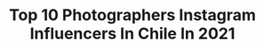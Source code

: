 ---
title: Top 10 Photographers Instagram Influencers In Chile In 2021
description: >-
  Find top photographers Instagram influencers in Chile in 2021. Most popular hashtags: #chile #photo #photography #photooftheday.
platform: Instagram
hits: 98
text_top: Analyze the top-rated Instagram accounts on inBeat.
text_bottom: Our search engine holds 98 Instagram influencers like this in Chile for you to connect with.
profiles:
  - username: "ozcar"
    fullname: >-
      Os
    bio: >-
      Director / Photographer / Filmmaker / OscarAndree@gmail.com Director: @kpopmatch
    location: "Chile"
    followers: 47975
    engagement: 754
    commentsToLikes: 0.029474
    id: ck0u6dgrc1kue0i19agewn2xf
    verified: false
    hashtags: "#photo, #filmphotography, #estonohaterminado, #photography"
  - username: "dburdiles"
    fullname: >-
      Darwin Burdiles
    bio: >-
      Portrait - Photographer 📷 Autodidacta ——————————— Contrataciones por DM ———————————
    location: "Chile"
    followers: 10230
    engagement: 728
    commentsToLikes: 0.125566
    id: ck6ti8b4c08d60j71tejec8f0
    verified: false
    hashtags: ""
  - username: "matigentillon"
    fullname: >-
      Mati Gentillon
    bio: >-
      Photographer 📷 Valpo.Viña.Santiago 📩matiasgentillon@gmail.com
    location: "Chile"
    followers: 25620
    engagement: 208
    commentsToLikes: 0.067895
    id: ck6uhbnrl86jc0j716lqw0zic
    verified: false
    hashtags: "#blue, #suicidegirls, #moda, #endlessfaces"
  - username: "javier.vergara.photo"
    fullname: >-
      Javier Vergara 📸
    bio: >-
      Photographer based in Chile 🇨🇱 * 📍 Santiago | Talcahuano * 📸 All photos taken by me * 📩 Contact via Direct.
    location: "Chile"
    followers: 34290
    engagement: 385
    commentsToLikes: 0.025279
    id: ck55k2tkzybpg0i113xly89we
    verified: false
    hashtags: "#photojournalism, #canon, #ldea, #chile"
  - username: "matiaskosznik"
    fullname: >-
      Matias Kosznik
    bio: >-
      🖥Designer, 🗺Traveler & 📷Photographer... #CHIC! Cazadores de tendencias x MEGAplus 🐥 @matiaskosznik 📧 mkosznik@hotmail.com
    location: "Chile"
    followers: 134872
    engagement: 78
    commentsToLikes: 0.042821
    id: ck5q2583debyv0i1135hwr2cn
    verified: true
    hashtags: "#losandes, #ad, #drone, #cuarentena"
  - username: "victorpinedaphoto"
    fullname: >-
      Victor Pineda
    bio: >-
      ⚪ Freelance Photographer ⚪ Documentary | Photojournalism “La fotografia no puede cambiar la realidad pero sí puede mostrarla". 📍Santiago, Chile.
    location: "Chile"
    followers: 17019
    engagement: 101
    commentsToLikes: 0.027788
    id: ck14hkoc4asp90i19rnz0qnsd
    verified: false
    hashtags: "#igers, #photograph, #documental, #protesta"
  - username: "ignaciodiazsb"
    fullname: >-
      Ignacio Diaz 🎥📸👨🏽‍💻✈️
    bio: >-
      Filmmaker l Photographer l 🇨🇱 Audiovisual Communicator in Red Bull @redbullcl @lollapaloozacl @jardinmallinkrodt
    location: "Chile"
    followers: 7840
    engagement: 737
    commentsToLikes: 0.105034
    id: ck5hnut8pofl70i11zxacmfyl
    verified: false
    hashtags: "#film, #tbt, #trap, #redbull"
  - username: "carlos_muller"
    fullname: >-
      carlos müller
    bio: >-
      Music Photographer
    location: "Chile"
    followers: 33553
    engagement: 523
    commentsToLikes: 0.018180
    id: ck0vzt3xdarui0i19ilabv8gq
    verified: true
    hashtags: "#liveconcert, #musicphotography, #keaneenchile, #dgmedios"
  - username: "rodrigoviverosphoto"
    fullname: >-
      Rodrigo Viveros Photography
    bio: >-
      Chilean Landscape Photographer🏕️
    location: "Chile"
    followers: 10260
    engagement: 796
    commentsToLikes: 0.058266
    id: ck6tiakm00coj0j71xcv2hlwu
    verified: false
    hashtags: "#nightscape, #landscapelovers, #patagonia, #epic"
  - username: "cristinaharboephoto"
    fullname: >-
      Cristina Harboe | Fine Art
    bio: >-
      🤓Cursos de fotografia online 📷 Wildlife &Landscape photographer. 🐆Patagonia expert. 📧️cristinaharboet@gmail.com
    location: "Chile"
    followers: 11654
    engagement: 415
    commentsToLikes: 0.065650
    id: ck15qnym23she0i196g16foi1
    verified: false
    hashtags: "#wildlifephotography, #natgeo, #naturephotography, #photooftheday"
---